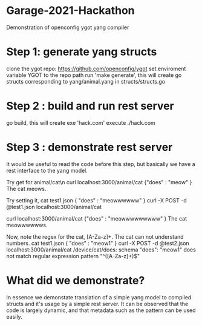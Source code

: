# Garage-2021-Hackathon
Demonstration of openconfig ygot yang compiler

# Step 1: generate yang structs
clone the ygot repo: https://github.com/openconfig/ygot
set enviroment variable YGOT to the repo path
run 'make generate', this will create go structs corresponding to yang/animal.yang in structs/structs.go

# Step 2 : build and run rest server
go build, this will create exe 'hack.com'
execute ./hack.com

# Step 3 : demonstrate rest server
It would be useful to read the code before this step, but basically we have a rest interface to the yang model.

Try get for animal/cat\n
curl localhost:3000/animal/cat
{"does" : "meow" }
The cat meows.

Try setting it,
cat test1.json
{
   "does" : "meowwwwww"
}
curl -X POST -d @test1.json localhost:3000/animal/cat

curl localhost:3000/animal/cat
{"does" : "meowwwwwwwww" }
The cat meowwwwwws.

Now, note the regex for the cat, [A-Za-z]+. The cat can not understand numbers.
cat test1.json
{
   "does" : "meow1"
}
curl -X POST -d @test2.json localhost:3000/animal/cat
/device/cat/does: schema "does": "meow1" does not match regular expression pattern "^([A-Za-z]+)$"

# What did we demonstrate?
In essence we demonstate translation of a simple yang model to compiled structs and it's usage by a simple rest server. It can be observed that the code is largely dynamic, and that metadata such as the pattern can be used easily.
